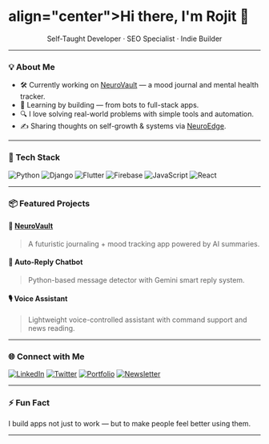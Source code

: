 <h1> align="center">Hi there, I'm Rojit 👋</h1>

<p align="center">
  Self-Taught Developer · SEO Specialist · Indie Builder  
</p>

---

### 💡 About Me

- 🛠 Currently working on [NeuroVault](https://github.com/rojittimilsena/neurovault) — a mood journal and mental health tracker.
- 🌱 Learning by building — from bots to full-stack apps.
- 🔍 I love solving real-world problems with simple tools and automation.
- ✍️ Sharing thoughts on self-growth & systems via [NeuroEdge](https://neuroedge.beehiiv.com/).

---

### 🧰 Tech Stack

![Python](https://img.shields.io/badge/-Python-3670A0?style=for-the-badge&logo=python&logoColor=white)
![Django](https://img.shields.io/badge/-Django-092E20?style=for-the-badge&logo=django&logoColor=white)
![Flutter](https://img.shields.io/badge/-Flutter-02569B?style=for-the-badge&logo=flutter&logoColor=white)
![Firebase](https://img.shields.io/badge/-Firebase-FFCA28?style=for-the-badge&logo=firebase&logoColor=black)
![JavaScript](https://img.shields.io/badge/-JavaScript-F7DF1E?style=for-the-badge&logo=javascript&logoColor=black)
![React](https://img.shields.io/badge/-React-20232A?style=for-the-badge&logo=react&logoColor=61DAFB)

---

### 📦 Featured Projects

#### 🧠 [NeuroVault](https://github.com/rojittimilsena/neurovault)
> A futuristic journaling + mood tracking app powered by AI summaries.

#### 🤖 Auto-Reply Chatbot
> Python-based message detector with Gemini smart reply system.

#### 🎙️ Voice Assistant
> Lightweight voice-controlled assistant with command support and news reading.

---

### 🌐 Connect with Me

[![LinkedIn](https://img.shields.io/badge/-LinkedIn-0A66C2?style=flat&logo=linkedin&logoColor=white)](https://www.linkedin.com/in/rojittimilsena)
[![Twitter](https://img.shields.io/badge/-Twitter-1DA1F2?style=flat&logo=twitter&logoColor=white)](https://twitter.com/rojittimilsena)
[![Portfolio](https://img.shields.io/badge/-Portfolio-000?style=flat&logo=github&logoColor=white)](https://rojittimilsena.github.io/)
[![Newsletter](https://img.shields.io/badge/-NeuroEdge-orange?style=flat)](https://neuroedge.beehiiv.com/)

---

### ⚡ Fun Fact

I build apps not just to work — but to make people feel better using them.

---
